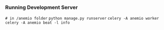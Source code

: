 ### Running Development Server

`# in /anemio folder`
`python manage.py runserver`
`celery -A anemio worker`
`celery -A anemio beat -l info`
